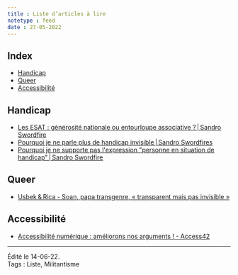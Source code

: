 ```yaml
---
title : Liste d’articles à lire
notetype : feed
date : 27-05-2022
---
```

## Index
<!-- TOC titleSize:2 tabSpaces:2 depthFrom:1 depthTo:3 withLinks:1 updateOnSave:1 orderedList:0 skip:1 title:0 charForUnorderedList:* -->
* [Handicap](#handicap)
* [Queer](#queer)
* [Accessibilité](#accessibilité)
<!-- /TOC -->

## Handicap
- [Les ESAT : générosité nationale ou entourloupe associative ? | Sandro Swordfire](http://sandroswordfire.over-blog.com/2022/04/paiement-en-esat-generosite-nationale-ou-entourloupe-associative.html)
- [Pourquoi je ne parle plus de handicap invisible | Sandro Swordfires](http://sandroswordfire.over-blog.com/2021/12/pourquoi-je-ne-parle-plus-de-handicap-invisible.html)
- [Pourquoi je ne supporte pas l'expression "personne en situation de handicap" | Sandro Swordfire](http://sandroswordfire.over-blog.com/2022/03/pourquoi-je-ne-supporte-pas-l-expression-personne-en-situation-de-handicap.html)

## Queer
- [Usbek & Rica - Soan, papa transgenre, « transparent mais pas invisible »](https://usbeketrica.com/fr/article/soan-le-parcours-d-un-papa-transgenre-face-a-l-invisbilisation-de-la-transparentalite)

## Accessibilité
- [Accessibilité numérique : améliorons nos arguments ! - Access42](https://access42.net/gaad-2020-accessibilite-numerique-ameliorons-nos-arguments?lang=fr)

-----
Édité le 14-06-22.  
Tags : Liste, Militantisme
